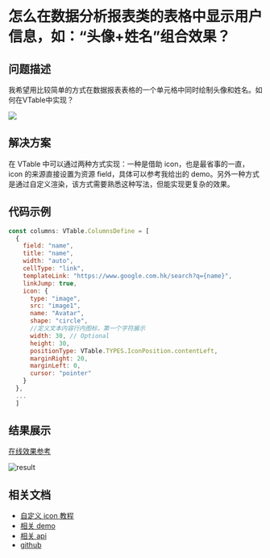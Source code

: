 # 怎么在数据分析报表类的表格中显示用户信息，如：“头像+姓名”组合效果？

## 问题描述

我希望用比较简单的方式在数据报表表格的一个单元格中同时绘制头像和姓名。如何在VTable中实现？

![](/vtable/faq/9-0.png)

## 解决方案

在 VTable 中可以通过两种方式实现：一种是借助 icon，也是最省事的一直，icon 的来源直接设置为资源 field，具体可以参考我给出的 demo。另外一种方式是通过自定义渲染，该方式需要熟悉这种写法，但能实现更复杂的效果。

## 代码示例

```javascript
const columns: VTable.ColumnsDefine = [
  {
    field: "name",
    title: "name",
    width: "auto",
    cellType: "link",
    templateLink: "https://www.google.com.hk/search?q={name}",
    linkJump: true,
    icon: {
      type: "image",
      src: "image1",
      name: "Avatar",
      shape: "circle",
      //定义文本内容行内图标，第一个字符展示
      width: 30, // Optional
      height: 30,
      positionType: VTable.TYPES.IconPosition.contentLeft,
      marginRight: 20,
      marginLeft: 0,
      cursor: "pointer"
    }
  },
  ...
  ]
```

## 结果展示

[在线效果参考](https://codesandbox.io/s/vtable-photo-username-ypndvm?file=/src/index.ts)

![result](/vtable/faq/9-1.png)

## 相关文档

- [自定义 icon 教程](https://visactor.io/vtable/guide/custom_define/custom_icon)
- [相关 demo](https://visactor.io/vtable/demo/custom-render/custom-cell-layout)
- [相关 api](https://visactor.io/vtable/option/ListTable-columns-text#icon.ImageIcon.src)
- [github](https://github.com/VisActor/VTable)
